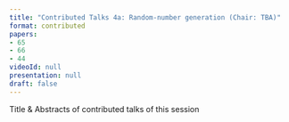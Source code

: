 ```yaml
---
title: "Contributed Talks 4a: Random-number generation (Chair: TBA)"
format: contributed
papers:
- 65
- 66
- 44
videoId: null
presentation: null
draft: false
---
```

Title & Abstracts of contributed talks of this session
